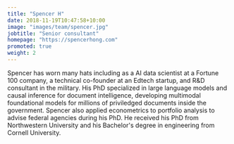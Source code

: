 ```yaml
---
title: "Spencer H"
date: 2018-11-19T10:47:58+10:00
image: "images/team/spencer.jpg"
jobtitle: "Senior consultant"
homepage: "https://spencerhong.com"
promoted: true
weight: 2
---
```


Spencer has worn many hats including as a AI data scientist at a Fortune 100 company, a technical co-founder at an Edtech startup, and R&D consultant in the military. His PhD specialized in large language models and causal inference for document intelligence, developing multimodal foundational models for millions of priviledged documents inside the government. Spencer also applied econometrics to portfolio analysis to advise federal agencies during his PhD. He received his PhD from Northwestern University and his Bachelor's degree in engineering from Cornell University.